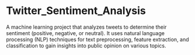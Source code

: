 # Twitter_Sentiment_Analysis
A machine learning project that analyzes tweets to determine their sentiment (positive, negative, or neutral). It uses natural language processing (NLP) techniques for text preprocessing, feature extraction, and classification to gain insights into public opinion on various topics.
